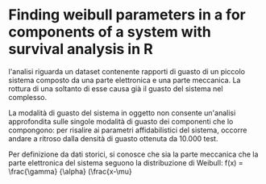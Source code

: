 # Finding weibull parameters in a for components of a system with survival analysis in R

l'analisi riguarda un dataset contenente rapporti di guasto di un piccolo sistema composto da una parte elettronica e una parte meccanica. La rottura di una soltanto di esse causa già il guasto del sistema nel complesso. 

La modalità di guasto del sistema in oggetto non consente un'analisi approfondita sulle singole modalità di guasto dei componenti che lo compongono: per risalire ai parametri affidabilistici del sistema, occorre andare a ritroso dalla densità di guasto ottenuta da 10.000 test. 

Per definizione da dati storici, si conosce che sia la parte meccanica che la parte elettronica del sistema seguono la distribuzione di Weibull: 
 f(x) = \frac{\gamma} {\alpha} (\frac{x-\mu}
